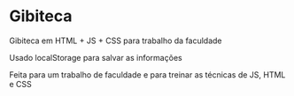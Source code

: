 # Gibiteca
Gibiteca em HTML + JS + CSS para trabalho da faculdade

Usado localStorage para salvar as informações

Feita para um trabalho de faculdade e para treinar as técnicas de JS, HTML e CSS
